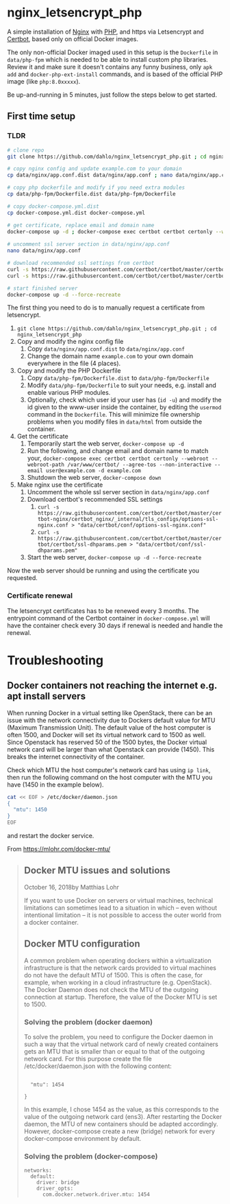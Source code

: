 # nginx_letsencrypt_php
A simple installation of [Nginx](https://hub.docker.com/_/nginx) with [PHP](https://hub.docker.com/_/php), and https via Letsencrypt and [Certbot](https://hub.docker.com/r/certbot/certbot/), based only on official Docker images.

The only non-official Docker imaged used in this setup is the `Dockerfile` in `data/php-fpm` which is needed to be able to install custom php libraries. Review it and make sure it doesn't contains any funny business, only `apk add` and `docker-php-ext-install` commands, and is based of the official PHP image (like `php:8.0xxxxx`).

Be up-and-running in 5 minutes, just follow the steps below to get started. 

## First time setup

### TLDR
```bash
# clone repo
git clone https://github.com/dahlo/nginx_letsencrypt_php.git ; cd nginx_letsencrypt_php

# copy nginx config and update example.com to your domain
cp data/nginx/app.conf.dist data/nginx/app.conf ; nano data/nginx/app.conf

# copy php dockerfile and modify if you need extra modules
cp data/php-fpm/Dockerfile.dist data/php-fpm/Dockerfile

# copy docker-compose.yml.dist
cp docker-compose.yml.dist docker-compose.yml

# get certificate, replace email and domain name
docker-compose up -d ; docker-compose exec certbot certbot certonly --webroot --webroot-path /var/www/certbot/ --agree-tos --non-interactive --email user@example.com -d example.com ; docker-compose down
 
# uncomment ssl server section in data/nginx/app.conf
nano data/nginx/app.conf

# download recommended ssl settings from certbot
curl -s https://raw.githubusercontent.com/certbot/certbot/master/certbot-nginx/certbot_nginx/_internal/tls_configs/options-ssl-nginx.conf > "data/certbot/conf/options-ssl-nginx.conf"
curl -s https://raw.githubusercontent.com/certbot/certbot/master/certbot/certbot/ssl-dhparams.pem > "data/certbot/conf/ssl-dhparams.pem"

# start finished server
docker-compose up -d --force-recreate
```

The first thing you need to do is to manually request a certificate from letsencrypt.

1. `git clone https://github.com/dahlo/nginx_letsencrypt_php.git ; cd nginx_letsencrypt_php`
1. Copy and modify the nginx config file
   1. Copy `data/nginx/app.conf.dist` to `data/nginx/app.conf`
   1. Change the domain name `example.com` to your own domain everywhere in the file (4 places).
1. Copy and modify the PHP Dockerfile
   1. Copy `data/php-fpm/Dockerfile.dist` to `data/php-fpm/Dockerfile`
   1. Modify `data/php-fpm/Dockerfile` to suit your needs, e.g. install and enable various PHP modules.
   1. Optionally, check which user id your user has (`id -u`) and modify the id given to the www-user inside the container, by editing the `usermod` command in the `Dockerfile`. This will minimize file ownership problems when you modify files in `data/html` from outside the container.
1. Get the certificate
   1. Temporarily start the web server, `docker-compose up -d`
   1. Run the following, and change email and domain name to match your, `docker-compose exec certbot certbot certonly --webroot --webroot-path /var/www/certbot/ --agree-tos --non-interactive --email user@example.com -d example.com`
   1. Shutdown the web server, `docker-compose down`
1. Make nginx use the certificate
   1. Uncomment the whole ssl server section in `data/nginx/app.conf`
   1. Download certbot's recommended SSL settings
      1. `curl -s https://raw.githubusercontent.com/certbot/certbot/master/certbot-nginx/certbot_nginx/_internal/tls_configs/options-ssl-nginx.conf > "data/certbot/conf/options-ssl-nginx.conf"`  
      1. `curl -s https://raw.githubusercontent.com/certbot/certbot/master/certbot/certbot/ssl-dhparams.pem > "data/certbot/conf/ssl-dhparams.pem"`
   1. Start the web server, `docker-compose up -d --force-recreate`

Now the web server should be running and using the certificate you requested.

### Certificate renewal
The letsencrypt certificates has to be renewed every 3 months. The entrypoint command of the Certbot container in `docker-compose.yml` will have the container check every 30 days if renewal is needed and handle the renewal.

# Troubleshooting
## Docker containers not reaching the internet e.g. apt install servers

When running Docker in a virtual setting like OpenStack, there can be an issue with the network connectivity due to Dockers default value for MTU (Maximum Transmission Unit). The default value of the host computer is often 1500, and Docker will set its virtual network card to 1500 as well. Since Openstack has reserved 50 of the 1500 bytes, the Docker virtual network card will be larger than what Openstack can provide (1450). This breaks the internet connectivity of the container.

Check which MTU the host computer's network card has using `ip link`, then run the following command on the host computer with the MTU you have (1450 in the example below).

```bash
cat << EOF > /etc/docker/daemon.json
{
  "mtu": 1450
}
EOF
```

and restart the docker service.

From https://mlohr.com/docker-mtu/

> ## Docker MTU issues and solutions
> 
> October 16, 2018by Matthias Lohr
> 
> If you want to use Docker on servers or virtual machines, technical limitations can sometimes lead to a situation in which – even without intentional limitation – it is not possible to access the outer world from a docker container.
> 
> 
> 
> ## Docker MTU configuration
> 
> A common problem when operating dockers within a virtualization infrastructure is that the network cards provided to virtual machines do not have the default MTU of 1500. This is often the case, for example, when working in a cloud infrastructure (e.g. OpenStack). The Docker Daemon does not check the MTU of the outgoing connection at startup. Therefore, the value of the Docker MTU is set to 1500.
> 
> ### Solving the problem (docker daemon)
> 
> To solve the problem, you need to configure the Docker daemon in such a way that the virtual network card of newly created containers gets an MTU that is smaller than or equal to that of the outgoing network card. For this purpose create the file /etc/docker/daemon.json with the following content:
> 
> ```{
> 
>   "mtu": 1454
> 
> }
> ```
> In this example, I chose 1454 as the value, as this corresponds to the value of the outgoing network card (ens3). After restarting the Docker daemon, the MTU of new containers should be adapted accordingly. However, docker-compose create a new (bridge) network for every docker-compose environment by default.
> 
> ### Solving the problem (docker-compose)
> 
> ```
> networks:                                
>   default:                               
>     driver: bridge                       
>     driver_opts:                         
>       com.docker.network.driver.mtu: 1454
> ```
